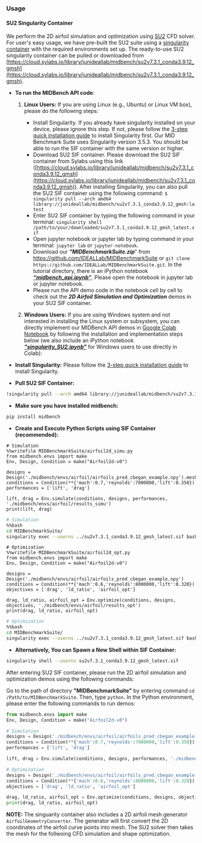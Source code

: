 ### Usage

<!-- The [Quick Start](https://sylabs.io/guides/3.6/user-guide/quick_start.html) guide on the official webpage provide clear and detailed installation steps. Users should be able to install Singularity successfully by just following the guide step by step. For our MID Benchmark Suite, the Singularity version 3.5.3 is used to build our Singularity containers for different environments. Users should be able to run the Singularity containers with the same version or higher. -->

#### SU2 Singularity Container

We perform the 2D airfoil simulation and optimization using [SU2](https://su2code.github.io/) CFD solver. For user's easy usage, we have pre-built the SU2 suite using a [singularity container](https://docs.sylabs.io/guides/3.5/user-guide/introduction.html) with the required environments set up. The ready-to-use SU2 singularity container can be pulled or downloaded from [https://cloud.sylabs.io/library/junideallab/midbench/su2v7.3.1_conda3.9.12_gmsh](https://cloud.sylabs.io/library/junideallab/midbench/su2v7.3.1_conda3.9.12_gmsh).

* **To run the MIDBench API code**:
    1. **Linux Users:** If you are using Linux (e.g., Ubuntu) or Linux VM box), please do the following steps:
        * Install Singularity. If you already have singularity installed on your device, please ignore this step. If not, please follow the [3-step quick installation guide](../installation.md) to install Singularity first. Our MID Benchmark Suite uses Singularity version 3.5.3. You should be able to run the SIF container with the same version or higher.
        * Download SU2 SIF container. Please download the SU2 SIF container from Sylabs using this link ([https://cloud.sylabs.io/library/junideallab/midbench/su2v7.3.1_conda3.9.12_gmsh](https://cloud.sylabs.io/library/junideallab/midbench/su2v7.3.1_conda3.9.12_gmsh)). After installing Singularity, you can also pull the SU2 SIF container using the following command: `$ singularity pull --arch amd64 library://junideallab/midbench/su2v7.3.1_conda3.9.12_gmsh:latest`
        * Enter SU2 SIF container by typing the following command in your terminal: `singularity shell /path/to/your/downloaded/su2v7.3.1_conda3.9.12_gmsh_latest.sif`
        * Open jupyter notebook or jupyter lab by typing command in your terminal: `jupyter lab` or `jupyter-notebook`.
        * Download our **_"MIDBenchmarkSuite.zip_**" from https://github.com/IDEALLab/MIDBenchmarkSuite or `git clone https://github.com/IDEALLab/MIDBenchmarkSuite.git`. In the tutorial directory, there is an iPython notebook [**_“midbench_api.ipynb”_**](../tutorials/midbench_api.ipynb). Please open the notebook in jupyter lab or jupyter notebook.
        * Please run the API demo code in the notebook cell by cell to check out the **_2D Airfoil Simulation and Optimization_** demos in your SU2 SIF container.

    2. **Windows Users:** If you are using Windows system and not interested in installing the Linux system or subsystem, you can directly implement our MIDBench API demos in [Google Colab Notebook](https://colab.research.google.com/) by following the installation and implementation steps below (we also include an iPython notebook [**_"singularity_SU2.ipynb"_**](../tutorials/singularity_SU2.ipynb) for Windows users to use directly in Colab):

* **Install Singularity:** Please follow the [3-step quick installation guide](../installation.md) to install Singularity.

<!-- * **Install System Dependencies:**
```bash
!sudo apt-get update && sudo apt-get install -y \
    build-essential \
    libssl-dev \
    uuid-dev \
    libgpgme11-dev \
    squashfs-tools \
    libseccomp-dev \
    wget \
    pkg-config \
    git \
    cryptsetup
```

* **Install Go:**
```bash
%%bash
wget https://go.dev/dl/go1.18.4.linux-amd64.tar.gz && \
sudo rm -rf /usr/local/go && tar -C /usr/local -xzf go1.18.4.linux-amd64.tar.gz
```

* **Download Singularity:**
```bash
%%bash
export VERSION=3.5.3 && # adjust this as necessary \
  wget https://github.com/singularityware/singularity/releases/download/v${VERSION}/singularity-${VERSION}.tar.gz && \
  tar -xzf singularity-${VERSION}.tar.gz && \
  cd singularity
```

* **Compiling Singularity Source Code:**
```bash
%%shell
export PATH=$PATH:/usr/local/go/bin && \
source /etc/profile && \
go version && \
cd singularity && \
./mconfig && \
    make -C builddir && \
    sudo make -C builddir install
```

* **Verify Singularity Installation:**
```bash
!singularity version
```
 -->
* **Pull SU2 SIF Container:**
```bash
!singularity pull --arch amd64 library://junideallab/midbench/su2v7.3.1_conda3.9.12_gmsh:latest
```

* **Make sure you have installed midbench:**
```bash
pip install midbench
```

* **Create and Execute Python Scripts using SIF Container (recommended):**

```
# Simulation
%%writefile MIDBenchmarkSuite/airfoil2d_simu.py
from midbench.envs import make
Env, Design, Condition = make("Airfoil2d-v0")

designs = Design('./midbench/envs/airfoil/airfoils_pred_cbegan_example.npy').meshgen()
conditions = Condition(**{'mach':0.7,'reynolds':7000000,'lift':0.350})
performances = ['lift', 'drag']

lift, drag = Env.simulate(conditions, designs, performances, './midbench/envs/airfoil/results_simu')
print(lift, drag)
```

```bash
# Simulation
%%bash
cd MIDBenchmarkSuite/
singularity exec --userns ../su2v7.3.1_conda3.9.12_gmsh_latest.sif bash -c "python airfoil2d_simu.py"
```

```
# Optimization
%%writefile MIDBenchmarkSuite/airfoil2d_opt.py
from midbench.envs import make
Env, Design, Condition = make("Airfoil2d-v0")

designs = Design('./midbench/envs/airfoil/airfoils_pred_cbegan_example.npy')
conditions = Condition(**{'mach':0.6,'reynolds':8000000,'lift':0.320})
objectives = ['drag', 'ld_ratio', 'airfoil_opt']

drag, ld_ratio, airfoil_opt = Env.optimize(conditions, designs, objectives, './midbench/envs/airfoil/results_opt')
print(drag, ld_ratio, airfoil_opt)
```

```bash
# Optimization
%%bash
cd MIDBenchmarkSuite/
singularity exec --userns ../su2v7.3.1_conda3.9.12_gmsh_latest.sif bash -c "python airfoil2d_opt.py"
```

* **Alternatively, You can Spawn a New Shell within SIF Container:**
```bash
singularity shell --userns su2v7.3.1_conda3.9.12_gmsh_latest.sif
```

After entering SU2 SIF container, please run the 2D airfoil simulation and optimization demos using the following commands:

Go to the path of directory **"MIDBenchmarkSuite"** by entering command `cd /Path/to/MIDBenchmarkSuite`. Then, type `python`. In the Python environment, please enter the following commands to run demos:
```python
from midbench.envs import make
Env, Design, Condition = make("Airfoil2d-v0")

# Simulation
designs = Design('./midbench/envs/airfoil/airfoils_pred_cbegan_example.npy').meshgen()
conditions = Condition(**{'mach':0.7,'reynolds':7000000,'lift':0.350})
performances = ['lift', 'drag']

lift, drag = Env.simulate(conditions, designs, performances, './midbench/envs/airfoil/results_simu')

# Optimization
designs = Design('./midbench/envs/airfoil/airfoils_pred_cbegan_example.npy')
conditions = Condition(**{'mach':0.6,'reynolds':8000000,'lift':0.320})
objectives = ['drag', 'ld_ratio', 'airfoil_opt']

drag, ld_ratio, airfoil_opt = Env.optimize(conditions, designs, objectives, './midbench/envs/airfoil/results_opt')
print(drag, ld_ratio, airfoil_opt)
```

__**NOTE**:__ The singuarity container also includes a 2D airfoil mesh generator `AirfoilGeometryConverter`. The generator will first convert the 2D coordinates of the airfoil curve points into mesh. The SU2 solver then takes the mesh for the follwoing CFD simulation and shape optimization.
